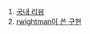 1. [국내 리뷰](https://hello-stella.tistory.com/31)
2. [rwightman이 쓴 구현](https://github.com/rwightman/posenet-python)
